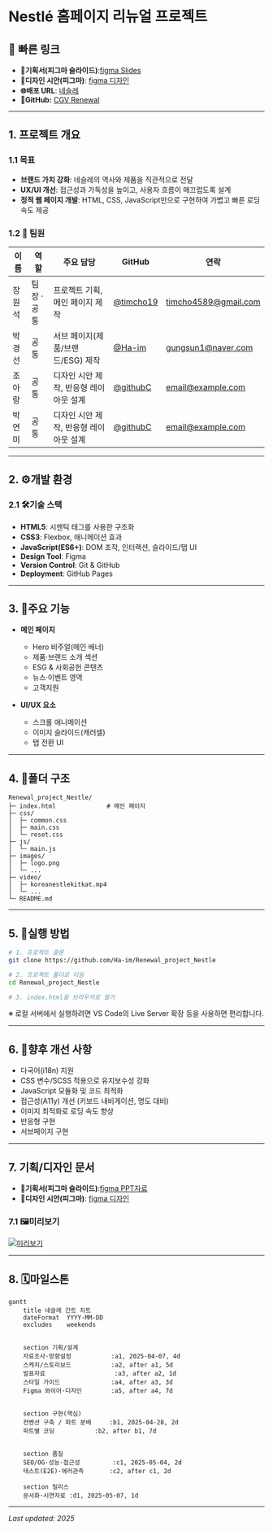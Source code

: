 # Nestlé 홈페이지 리뉴얼 프로젝트

## 🔗 빠른 링크
- **📑기획서(피그마 슬라이드)**:[figma Slides](https://www.figma.com/slides/w2F4dHtW2v49EIQjht4CZz/%EB%B6%88%ED%83%9C%EC%9A%B0%EC%A1%B0_1%EC%B0%A8%ED%94%84%EB%A1%9C%EC%A0%9D%ED%8A%B8_ppt?node-id=45-7&t=s2V9KC2eaol5uiNv-1)
- **🎨디자인 시안(피그마)**: [figma 디자인](https://www.figma.com/design/mNXabWwo6hMDaMMnCI31Xf/1%EC%B0%A8-%ED%94%84%EB%A1%9C%EC%A0%9D%ED%8A%B8_%EB%84%A4%EC%8A%AC%EB%A0%88%EB%94%94%EC%9E%90%EC%9D%B8?node-id=118-4&t=INpKFc1KKtJtadsd-1)
- **🌐배포 URL**: [네슬레](https://timcho19.github.io/Renewal_project_Nestle/)
- **🔗GitHub:** [CGV Renewal](https://github.com/Ha-im/Renewal_project_Cgv/tree/main_php)  

---

## 1. 프로젝트 개요

### 1.1 목표
- **브랜드 가치 강화**: 네슬레의 역사와 제품을 직관적으로 전달
- **UX/UI 개선**: 접근성과 가독성을 높이고, 사용자 흐름이 매끄럽도록 설계
- **정적 웹 페이지 개발**: HTML, CSS, JavaScript만으로 구현하여 가볍고 빠른 로딩 속도 제공

### 1.2 👥 팀원
| 이름 | 역할 | 주요 담당 | GitHub | 연락 |
| --- | --- | --- | --- | --- |
| 장원석 | 팀장 · 공통 | 프로젝트 기획, 메인 페이지 제작 | [@timcho19](https://github.com/timcho19) | timcho4589@gmail.com |
| 박경선 | 공통 | 서브 페이지(제품/브랜드/ESG) 제작 | [@Ha-im](https://github.com/Ha-im) | gungsun1@naver.com |
| 조아랑 | 공통 | 디자인 시안 제작, 반응형 레이아웃 설계 | [@githubC](https://github.com/githubC) | email@example.com |
| 박연미 | 공통 | 디자인 시안 제작, 반응형 레이아웃 설계 | [@githubC](https://github.com/githubC) | email@example.com |

---

## 2. ⚙️개발 환경

### 2.1 🛠기술 스택
- **HTML5**: 시멘틱 태그를 사용한 구조화
- **CSS3**: Flexbox, 애니메이션 효과
- **JavaScript(ES6+)**: DOM 조작, 인터랙션, 슬라이드/탭 UI
- **Design Tool**: Figma
- **Version Control**: Git & GitHub
- **Deployment**: GitHub Pages

---

## 3. 🎯주요 기능

- **메인 페이지**
  - Hero 비주얼(메인 배너)
  - 제품·브랜드 소개 섹션
  - ESG & 사회공헌 콘텐츠
  - 뉴스·이벤트 영역
  - 고객지원


- **UI/UX 요소**
  - 스크롤 애니메이션
  - 이미지 슬라이드(캐러셀)
  - 탭 전환 UI

---

## 4. 📂폴더 구조
```
Renewal_project_Nestle/
├─ index.html              # 메인 페이지
├─ css/
│  ├─ common.css
│  ├─ main.css
│  └─ reset.css
├─ js/
│  └─ main.js
├─ images/
│  ├─ logo.png
│  └─ ...
├─ video/
│  ├─ koreanestlekitkat.mp4
│  └─ ...
└─ README.md
```

---

## 5. 📍실행 방법
```bash
# 1. 프로젝트 클론
git clone https://github.com/Ha-im/Renewal_project_Nestle

# 2. 프로젝트 폴더로 이동
cd Renewal_project_Nestle

# 3. index.html을 브라우저로 열기
```
※ 로컬 서버에서 실행하려면 VS Code의 Live Server 확장 등을 사용하면 편리합니다.

---

## 6. 🔧향후 개선 사항
- 다국어(i18n) 지원
- CSS 변수/SCSS 적용으로 유지보수성 강화
- JavaScript 모듈화 및 코드 최적화
- 접근성(A11y) 개선 (키보드 내비게이션, 명도 대비)
- 이미지 최적화로 로딩 속도 향상
- 반응형 구현
- 서브페이지 구현

---

## 7. 기획/디자인 문서
- **📑기획서(피그마 슬라이드)**:[figma PPT자료]( https://www.figma.com/slides/w2F4dHtW2v49EIQjht4CZz/%EB%B6%88%ED%83%9C%EC%9A%B0%EC%A1%B0_1%EC%B0%A8%ED%94%84%EB%A1%9C%EC%A0%9D%ED%8A%B8_ppt?node-id=45-7&t=s2V9KC2eaol5uiNv-1 )
- **🎨디자인 시안(피그마)**: [figma 디자인](https://www.figma.com/design/mNXabWwo6hMDaMMnCI31Xf/1%EC%B0%A8-%ED%94%84%EB%A1%9C%EC%A0%9D%ED%8A%B8_%EB%84%A4%EC%8A%AC%EB%A0%88%EB%94%94%EC%9E%90%EC%9D%B8?node-id=118-4&t=INpKFc1KKtJtadsd-1)

### 7.1 🖼️미리보기
[![미리보기](./images/thumbnail.jpg)](https://www.figma.com/design/mNXabWwo6hMDaMMnCI31Xf/1%EC%B0%A8-%ED%94%84%EB%A1%9C%EC%A0%9D%ED%8A%B8_%EB%84%A4%EC%8A%AC%EB%A0%88%EB%94%94%EC%9E%90%EC%9D%B8?node-id=118-4&t=INpKFc1KKtJtadsd-1 "피그마 슬라이드")

---
## 8. 🗓️마일스톤

```mermaid
gantt
    title 네슬레 간트 차트
    dateFormat  YYYY-MM-DD
    excludes    weekends


    section 기획/설계
    자료조사·방향설정           :a1, 2025-04-07, 4d
    스케치/스토리보드           :a2, after a1, 5d
    발표자료                   :a3, after a2, 1d
    스타일 가이드              :a4, after a3, 3d
    Figma 와이어·디자인        :a5, after a4, 7d


    section 구현(핵심)
    컨벤션 구축 / 파트 분배     :b1, 2025-04-28, 2d
    파트별 코딩           :b2, after b1, 7d


    section 품질
    SEO/OG·성능·접근성         :c1, 2025-05-04, 2d
    테스트(E2E)·에러관측       :c2, after c1, 2d

    section 릴리스
    문서화·시연자료 :d1, 2025-05-07, 1d
```

---

*Last updated: 2025*